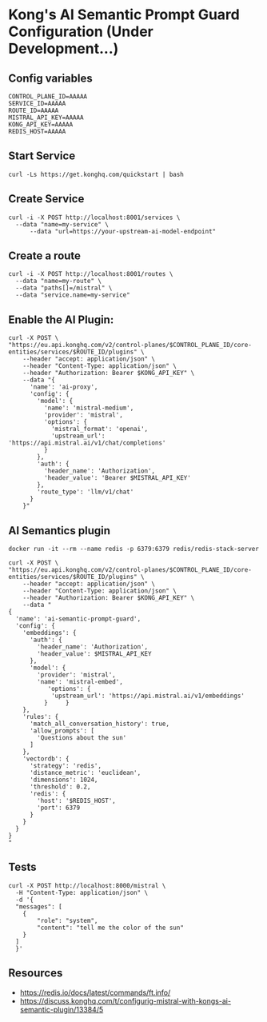 # Kong's AI Semantic Prompt Guard Configuration (Under Development...)

## Config variables

```properties
CONTROL_PLANE_ID=AAAAA
SERVICE_ID=AAAAA
ROUTE_ID=AAAAA
MISTRAL_API_KEY=AAAAA
KONG_API_KEY=AAAAA
REDIS_HOST=AAAAA
```

## Start Service

```shell
curl -Ls https://get.konghq.com/quickstart | bash
```

## Create Service

```shell
curl -i -X POST http://localhost:8001/services \
  --data "name=my-service" \
      --data "url=https://your-upstream-ai-model-endpoint"
```

## Create a route

```shell
curl -i -X POST http://localhost:8001/routes \
  --data "name=my-route" \
  --data "paths[]=/mistral" \
  --data "service.name=my-service"
```

## Enable the AI Plugin:

```shell
curl -X POST \
"https://eu.api.konghq.com/v2/control-planes/$CONTROL_PLANE_ID/core-entities/services/$ROUTE_ID/plugins" \
    --header "accept: application/json" \
    --header "Content-Type: application/json" \
    --header "Authorization: Bearer $KONG_API_KEY" \
    --data "{
      'name': 'ai-proxy',
      'config': {
        'model': {
          'name': 'mistral-medium',
          'provider': 'mistral',
          'options': {
            'mistral_format': 'openai',
            'upstream_url': 'https://api.mistral.ai/v1/chat/completions'
          }
        },
        'auth': {
          'header_name': 'Authorization',
          'header_value': 'Bearer $MISTRAL_API_KEY'
        },
        'route_type': 'llm/v1/chat'
      }
    }"
```

## AI Semantics plugin

```shell
docker run -it --rm --name redis -p 6379:6379 redis/redis-stack-server
```

```shell
curl -X POST \
"https://eu.api.konghq.com/v2/control-planes/$CONTROL_PLANE_ID/core-entities/services/$ROUTE_ID/plugins" \
    --header "accept: application/json" \
    --header "Content-Type: application/json" \
    --header "Authorization: Bearer $KONG_API_KEY" \
    --data "
{
  'name': 'ai-semantic-prompt-guard',
  'config': {
    'embeddings': {
      'auth': {
        'header_name': 'Authorization',
        'header_value': $MISTRAL_API_KEY
      },
      'model': {
        'provider': 'mistral',
        'name': 'mistral-embed',
           'options': {
            'upstream_url': 'https://api.mistral.ai/v1/embeddings'
          }     }
    },
    'rules': {
      'match_all_conversation_history': true,
      'allow_prompts': [
        'Questions about the sun'
      ]
    },
    'vectordb': {
      'strategy': 'redis',
      'distance_metric': 'euclidean',
      'dimensions': 1024,
      'threshold': 0.2,
      'redis': {
        'host': '$REDIS_HOST',
        'port': 6379
      }
    }
  }
}
"
```

## Tests


```shell
curl -X POST http://localhost:8000/mistral \
  -H "Content-Type: application/json" \
  -d '{
  "messages": [
    {
        "role": "system",
        "content": "tell me the color of the sun"
    }
  ]
  }'
```

## Resources

- https://redis.io/docs/latest/commands/ft.info/
- https://discuss.konghq.com/t/configurig-mistral-with-kongs-ai-semantic-plugin/13384/5
